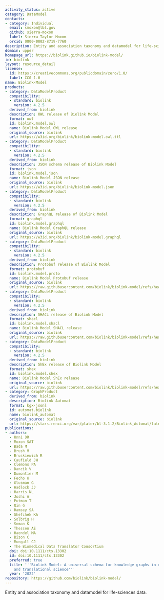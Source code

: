 ```yaml
---
activity_status: active
category: DataModel
contacts:
- category: Individual
  email: smoxon@lbl.gov
  github: sierra-moxon
  label: Sierra Taylor Moxon
  orcid: 0000-0002-8719-7760
description: Entity and association taxonomy and datamodel for life-sciences data
domain: upper
homepage_url: https://biolink.github.io/biolink-model/
id: biolink
layout: resource_detail
license:
  id: https://creativecommons.org/publicdomain/zero/1.0/
  label: CC0 1.0
name: Biolink-Model
products:
- category: DataModelProduct
  compatibility:
  - standard: biolink
    version: 4.2.5
  derived_from: biolink
  description: OWL release of Biolink Model
  format: owl
  id: biolink.model.owl
  name: Biolink Model OWL release
  original_source: biolink
  url: https://w3id.org/biolink/biolink-model.owl.ttl
- category: DataModelProduct
  compatibility:
  - standard: biolink
    version: 4.2.5
  derived_from: biolink
  description: JSON schema release of Biolink Model
  format: json
  id: biolink.model.json
  name: Biolink Model JSON release
  original_source: biolink
  url: https://w3id.org/biolink/biolink-model.json
- category: DataModelProduct
  compatibility:
  - standard: biolink
    version: 4.2.5
  derived_from: biolink
  description: GraphQL release of Biolink Model
  format: graphql
  id: biolink.model.graphql
  name: Biolink Model GraphQL release
  original_source: biolink
  url: https://w3id.org/biolink/biolink-model.graphql
- category: DataModelProduct
  compatibility:
  - standard: biolink
    version: 4.2.5
  derived_from: biolink
  description: Protobuf release of Biolink Model
  format: protobuf
  id: biolink.model.proto
  name: Biolink Model Protobuf release
  original_source: biolink
  url: https://raw.githubusercontent.com/biolink/biolink-model/refs/heads/master/project/protobuf/biolink_model.proto
- category: DataModelProduct
  compatibility:
  - standard: biolink
    version: 4.2.5
  derived_from: biolink
  description: SHACL release of Biolink Model
  format: shacl
  id: biolink.model.shacl
  name: Biolink Model SHACL release
  original_source: biolink
  url: https://raw.githubusercontent.com/biolink/biolink-model/refs/heads/master/project/shacl/biolink_model.shacl.ttl
- category: DataModelProduct
  compatibility:
  - standard: biolink
    version: 4.2.5
  derived_from: biolink
  description: ShEx release of Biolink Model
  format: shex
  id: biolink.model.shex
  name: Biolink Model ShEx release
  original_source: biolink
  url: https://raw.githubusercontent.com/biolink/biolink-model/refs/heads/master/project/shex/biolink_model.shex
- category: GraphProduct
  derived_from: biolink
  description: Biolink Automat
  format: kgx-jsonl
  id: automat.biolink
  name: biolink_automat
  original_source: biolink
  url: https://stars.renci.org/var/plater/bl-3.1.2/Biolink_Automat/latest/kgx_files
publications:
- authors:
  - Unni DR
  - Moxon SAT
  - Bada M
  - Brush M
  - Bruskiewich R
  - Caufield JH
  - Clemons PA
  - Dancik V
  - Dumontier M
  - Fecho K
  - Glusman G
  - Hadlock JJ
  - Harris NL
  - Joshi A
  - Putman T
  - Qin G
  - Ramsey SA
  - Shefchek KA
  - Solbrig H
  - Soman K
  - Thessen AE
  - Haendel MA
  - Bizon C
  - Mungall CJ
  - The Biomedical Data Translator Consortium
  doi: doi:10.1111/cts.13302
  id: doi:10.1111/cts.13302
  preferred: true
  title: '''Biolink Model: A universal schema for knowledge graphs in clinical, biomedical,
    and translational science'''
  year: '2022'
repository: https://github.com/biolink/biolink-model/
---
```

Entity and association taxonomy and datamodel for life-sciences data.